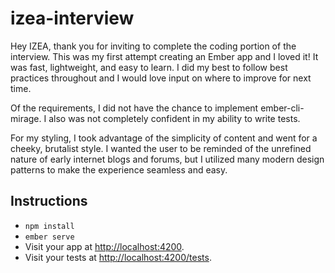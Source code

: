 # izea-interview

Hey IZEA, thank you for inviting to complete the coding portion of the interview. This was my first attempt creating an Ember app and I loved it! It was fast, lightweight, and easy to learn. I did my best to follow best practices throughout and I would love input on where to improve for next time.

Of the requirements, I did not have the chance to implement ember-cli-mirage. I also was not completely confident in my ability to write tests.

For my styling, I took advantage of the simplicity of content and went for a cheeky, brutalist style. I wanted the user to be reminded of the unrefined nature of early internet blogs and forums, but I utilized many modern design patterns to make the experience seamless and easy.

## Instructions

* `npm install`
* `ember serve`
* Visit your app at [http://localhost:4200](http://localhost:4200).
* Visit your tests at [http://localhost:4200/tests](http://localhost:4200/tests).
